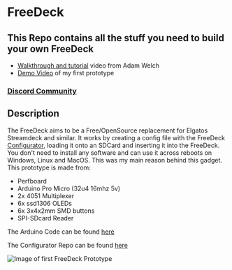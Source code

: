 # FreeDeck
## This Repo contains all the stuff you need to build your own FreeDeck
- [Walkthrough and tutorial](https://youtu.be/-3Zw8hbpVq4) video from Adam Welch
- [Demo Video](https://www.youtube.com/watch?v=_TcliiU2K48) of my first prototype
### [Discord Community](https://discord.gg/sEt2Rrd)
## Description
The FreeDeck aims to be a Free/OpenSource replacement for Elgatos Streamdeck and similar.
It works by creating a config file with the FreeDeck [Configurator](http://freedeck.gosewis.ch), loading it onto an SDCard and inserting it into the FreeDeck. You don't need to install any software and can use it across reboots on Windows, Linux and MacOS. This was my main reason behind this gadget.
This prototype is made from:
- Perfboard
- Arduino Pro Micro (32u4 16mhz 5v)
- 2x 4051 Multiplexer
- 6x ssd1306 OLEDs
- 6x 3x4x2mm SMD buttons
- SPI-SDcard Reader

The Arduino Code can be found [here](https://github.com/koriwi/freedeck-ino)

The Configurator Repo can be found [here](https://github.com/koriwi/freedeck-configurator)


![Image of first FreeDeck Prototype](http://i3.ytimg.com/vi/_TcliiU2K48/maxresdefault.jpg)
